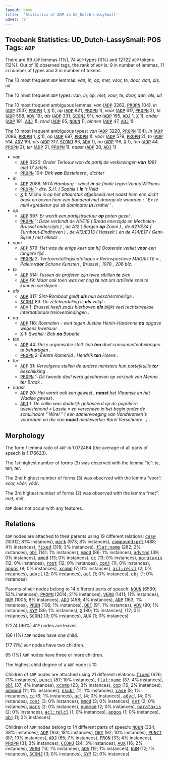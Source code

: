 ```yaml
---
layout: base
title:  'Statistics of ADP in UD_Dutch-LassySmall'
udver: '2'
---
```


## Treebank Statistics: UD_Dutch-LassySmall: POS Tags: `ADP`

There are 69 `ADP` lemmas (1%), 74 `ADP` types (0%) and 12722 `ADP` tokens (12%).
Out of 16 observed tags, the rank of `ADP` is: 9 in number of lemmas, 11 in number of types and 3 in number of tokens.

The 10 most frequent `ADP` lemmas: <em>van, in, op, met, voor, te, door, aan, als, uit</em>

The 10 most frequent `ADP` types:  <em>van, in, op, met, voor, te, door, aan, als, uit</em>

The 10 most frequent ambiguous lemmas: <em>van</em> (<tt><a href="nl_lassysmall-pos-ADP.html">ADP</a></tt> 3262, <tt><a href="nl_lassysmall-pos-PROPN.html">PROPN</a></tt> 104), <em>in</em> (<tt><a href="nl_lassysmall-pos-ADP.html">ADP</a></tt> 2537, <tt><a href="nl_lassysmall-pos-PROPN.html">PROPN</a></tt> 1, <tt><a href="nl_lassysmall-pos-X.html">X</a></tt> 1), <em>op</em> (<tt><a href="nl_lassysmall-pos-ADP.html">ADP</a></tt> 821, <tt><a href="nl_lassysmall-pos-PROPN.html">PROPN</a></tt> 1), <em>voor</em> (<tt><a href="nl_lassysmall-pos-ADP.html">ADP</a></tt> 617, <tt><a href="nl_lassysmall-pos-PROPN.html">PROPN</a></tt> 2), <em>te</em> (<tt><a href="nl_lassysmall-pos-ADP.html">ADP</a></tt> 598, <tt><a href="nl_lassysmall-pos-ADV.html">ADV</a></tt> 19), <em>als</em> (<tt><a href="nl_lassysmall-pos-ADP.html">ADP</a></tt> 331, <tt><a href="nl_lassysmall-pos-SCONJ.html">SCONJ</a></tt> 91), <em>na</em> (<tt><a href="nl_lassysmall-pos-ADP.html">ADP</a></tt> 195, <tt><a href="nl_lassysmall-pos-ADJ.html">ADJ</a></tt> 1, <tt><a href="nl_lassysmall-pos-X.html">X</a></tt> 1), <em>onder</em> (<tt><a href="nl_lassysmall-pos-ADP.html">ADP</a></tt> 191, <tt><a href="nl_lassysmall-pos-ADJ.html">ADJ</a></tt> 1), <em>rond</em> (<tt><a href="nl_lassysmall-pos-ADP.html">ADP</a></tt> 65, <tt><a href="nl_lassysmall-pos-NOUN.html">NOUN</a></tt> 1), <em>binnen</em> (<tt><a href="nl_lassysmall-pos-ADP.html">ADP</a></tt> 47, <tt><a href="nl_lassysmall-pos-ADJ.html">ADJ</a></tt> 1)

The 10 most frequent ambiguous types:  <em>van</em> (<tt><a href="nl_lassysmall-pos-ADP.html">ADP</a></tt> 3220, <tt><a href="nl_lassysmall-pos-PROPN.html">PROPN</a></tt> 104), <em>in</em> (<tt><a href="nl_lassysmall-pos-ADP.html">ADP</a></tt> 2086, <tt><a href="nl_lassysmall-pos-PROPN.html">PROPN</a></tt> 1, <tt><a href="nl_lassysmall-pos-X.html">X</a></tt> 1), <em>op</em> (<tt><a href="nl_lassysmall-pos-ADP.html">ADP</a></tt> 697, <tt><a href="nl_lassysmall-pos-PROPN.html">PROPN</a></tt> 1), <em>voor</em> (<tt><a href="nl_lassysmall-pos-ADP.html">ADP</a></tt> 579, <tt><a href="nl_lassysmall-pos-PROPN.html">PROPN</a></tt> 2), <em>te</em> (<tt><a href="nl_lassysmall-pos-ADP.html">ADP</a></tt> 514, <tt><a href="nl_lassysmall-pos-ADV.html">ADV</a></tt> 19), <em>als</em> (<tt><a href="nl_lassysmall-pos-ADP.html">ADP</a></tt> 317, <tt><a href="nl_lassysmall-pos-SCONJ.html">SCONJ</a></tt> 83, <tt><a href="nl_lassysmall-pos-ADV.html">ADV</a></tt> 1), <em>na</em> (<tt><a href="nl_lassysmall-pos-ADP.html">ADP</a></tt> 116, <tt><a href="nl_lassysmall-pos-X.html">X</a></tt> 1), <em>ten</em> (<tt><a href="nl_lassysmall-pos-ADP.html">ADP</a></tt> 44, <tt><a href="nl_lassysmall-pos-PROPN.html">PROPN</a></tt> 2), <em>ter</em> (<tt><a href="nl_lassysmall-pos-ADP.html">ADP</a></tt> 31, <tt><a href="nl_lassysmall-pos-PROPN.html">PROPN</a></tt> 1), <em>naast</em> (<tt><a href="nl_lassysmall-pos-ADP.html">ADP</a></tt> 20, <tt><a href="nl_lassysmall-pos-ADJ.html">ADJ</a></tt> 1)


* <em>van</em>
  * <tt><a href="nl_lassysmall-pos-ADP.html">ADP</a></tt> 3220: <em>Onder Terlouw won de partij de verkiezingen <b>van</b> 1981 met 17 zetels .</em>
  * <tt><a href="nl_lassysmall-pos-PROPN.html">PROPN</a></tt> 104: <em>Dirk <b>van</b> Bastelaere , dichter</em>
* <em>in</em>
  * <tt><a href="nl_lassysmall-pos-ADP.html">ADP</a></tt> 2086: <em>WTA Hamburg - winst <b>in</b> de finale tegen Venus Williams .</em>
  * <tt><a href="nl_lassysmall-pos-PROPN.html">PROPN</a></tt> 1: <em>drs. S.H. ( Sophie ) <b>in</b> 't Veld</em>
  * <tt><a href="nl_lassysmall-pos-X.html">X</a></tt> 1: <em>Micha is op het altaarstuk afgebeeld met naast hem een dicht boek en boven hem een banderol met daarop de woorden : ` Ex te mihi egredietur qui sit dominator <b>in</b> Israhel ' .</em>
* <em>op</em>
  * <tt><a href="nl_lassysmall-pos-ADP.html">ADP</a></tt> 697: <em>Er wordt een partijstructuur <b>op</b> poten gezet .</em>
  * <tt><a href="nl_lassysmall-pos-PROPN.html">PROPN</a></tt> 1: <em>Deze verbindt de A1/E19 ( Breda enerzijds en Mechelen-Brussel anderzijds ) , de A12 ( Bergen <b>op</b> Zoom ) , de A21/E34 ( Turnhout-Eindhoven ) , de A13/E313 ( Hasselt ) en de A14/E17 ( Gent-Rijsel ) met elkaar .</em>
* <em>voor</em>
  * <tt><a href="nl_lassysmall-pos-ADP.html">ADP</a></tt> 579: <em>Het was de enige keer dat hij Oostende verliet <b>voor</b> een langere tijd .</em>
  * <tt><a href="nl_lassysmall-pos-PROPN.html">PROPN</a></tt> 2: <em>Tentoonstellingscatalogus « Retrospectieve MAGRITTE » , Paleis <b>voor</b> Schone Kunsten , Brussel , 1978 , 206 blz.</em>
* <em>te</em>
  * <tt><a href="nl_lassysmall-pos-ADP.html">ADP</a></tt> 514: <em>Tussen de profeten zijn twee sibillen <b>te</b> zien .</em>
  * <tt><a href="nl_lassysmall-pos-ADV.html">ADV</a></tt> 19: <em>Maar ook toen was het nog <b>te</b> nat om artillerie snel te kunnen verslepen .</em>
* <em>als</em>
  * <tt><a href="nl_lassysmall-pos-ADP.html">ADP</a></tt> 317: <em>Sint-Rombout geldt <b>als</b> hun beschermheilige .</em>
  * <tt><a href="nl_lassysmall-pos-SCONJ.html">SCONJ</a></tt> 83: <em>De zetelverdeling is <b>als</b> volgt :</em>
  * <tt><a href="nl_lassysmall-pos-ADV.html">ADV</a></tt> 1: <em>Brussel heeft zoals hierboven <b>als</b> blijkt veel rechtstreekse internationale treinverbindingen .</em>
* <em>na</em>
  * <tt><a href="nl_lassysmall-pos-ADP.html">ADP</a></tt> 116: <em>Rosmalen - wint tegen Justine Henin-Hardenne <b>na</b> opgave wegens kwetsuur</em>
  * <tt><a href="nl_lassysmall-pos-X.html">X</a></tt> 1: <em>Swahili : Bob <b>na</b> Bobette</em>
* <em>ten</em>
  * <tt><a href="nl_lassysmall-pos-ADP.html">ADP</a></tt> 44: <em>Deze organisatie stelt zich <b>ten</b> doel consumentenbelangen te behartigen .</em>
  * <tt><a href="nl_lassysmall-pos-PROPN.html">PROPN</a></tt> 2: <em>Eerste Kamerlid : Hendrik <b>ten</b> Hoeve .</em>
* <em>ter</em>
  * <tt><a href="nl_lassysmall-pos-ADP.html">ADP</a></tt> 31: <em>Vervolgens stellen de andere ministers hun portefeuille <b>ter</b> beschikking .</em>
  * <tt><a href="nl_lassysmall-pos-PROPN.html">PROPN</a></tt> 1: <em>Dit tweede deel werd geschreven op verzoek van Menno <b>ter</b> Braak .</em>
* <em>naast</em>
  * <tt><a href="nl_lassysmall-pos-ADP.html">ADP</a></tt> 20: <em>Het vormt ook een gewest , <b>naast</b> het Vlaamse en het Waalse gewest .</em>
  * <tt><a href="nl_lassysmall-pos-ADJ.html">ADJ</a></tt> 1: <em>De collie was duidelijk gebaseerd op de populaire televisiehond « Lassie » en verscheen in het begin onder de schuilnaam " Wirel " ( een samenvoeging van Vandersteen's voornaam en die van <b>naast</b> medewerker Karel Verschuere . ) .</em>

## Morphology

The form / lemma ratio of `ADP` is 1.072464 (the average of all parts of speech is 1.176623).

The 1st highest number of forms (3) was observed with the lemma “te”: <em>te, ten, ter</em>.

The 2nd highest number of forms (3) was observed with the lemma “voor”: <em>voor, vòòr, vóór</em>.

The 3rd highest number of forms (2) was observed with the lemma “met”: <em>met, mét</em>.

`ADP` does not occur with any features.


## Relations

`ADP` nodes are attached to their parents using 19 different relations: <tt><a href="nl_lassysmall-dep-case.html">case</a></tt> (10312; 81% instances), <tt><a href="nl_lassysmall-dep-mark.html">mark</a></tt> (973; 8% instances), <tt><a href="nl_lassysmall-dep-compound-prt.html">compound:prt</a></tt> (488; 4% instances), <tt><a href="nl_lassysmall-dep-fixed.html">fixed</a></tt> (319; 3% instances), <tt><a href="nl_lassysmall-dep-flat-name.html">flat:name</a></tt> (282; 2% instances), <tt><a href="nl_lassysmall-dep-obl.html">obl</a></tt> (141; 1% instances), <tt><a href="nl_lassysmall-dep-nmod.html">nmod</a></tt> (86; 1% instances), <tt><a href="nl_lassysmall-dep-advmod.html">advmod</a></tt> (39; 0% instances), <tt><a href="nl_lassysmall-dep-amod.html">amod</a></tt> (13; 0% instances), <tt><a href="nl_lassysmall-dep-cc.html">cc</a></tt> (13; 0% instances), <tt><a href="nl_lassysmall-dep-parataxis.html">parataxis</a></tt> (12; 0% instances), <tt><a href="nl_lassysmall-dep-root.html">root</a></tt> (12; 0% instances), <tt><a href="nl_lassysmall-dep-conj.html">conj</a></tt> (11; 0% instances), <tt><a href="nl_lassysmall-dep-appos.html">appos</a></tt> (8; 0% instances), <tt><a href="nl_lassysmall-dep-xcomp.html">xcomp</a></tt> (7; 0% instances), <tt><a href="nl_lassysmall-dep-acl-relcl.html">acl:relcl</a></tt> (2; 0% instances), <tt><a href="nl_lassysmall-dep-advcl.html">advcl</a></tt> (2; 0% instances), <tt><a href="nl_lassysmall-dep-acl.html">acl</a></tt> (1; 0% instances), <tt><a href="nl_lassysmall-dep-obj.html">obj</a></tt> (1; 0% instances)

Parents of `ADP` nodes belong to 14 different parts of speech: <tt><a href="nl_lassysmall-pos-NOUN.html">NOUN</a></tt> (6599; 52% instances), <tt><a href="nl_lassysmall-pos-PROPN.html">PROPN</a></tt> (2614; 21% instances), <tt><a href="nl_lassysmall-pos-VERB.html">VERB</a></tt> (1411; 11% instances), <tt><a href="nl_lassysmall-pos-NUM.html">NUM</a></tt> (1005; 8% instances), <tt><a href="nl_lassysmall-pos-ADJ.html">ADJ</a></tt> (458; 4% instances), <tt><a href="nl_lassysmall-pos-ADP.html">ADP</a></tt> (163; 1% instances), <tt><a href="nl_lassysmall-pos-PRON.html">PRON</a></tt> (106; 1% instances), <tt><a href="nl_lassysmall-pos-DET.html">DET</a></tt> (91; 1% instances), <tt><a href="nl_lassysmall-pos-ADV.html">ADV</a></tt> (90; 1% instances), <tt><a href="nl_lassysmall-pos-SYM.html">SYM</a></tt> (89; 1% instances), <tt><a href="nl_lassysmall-pos-X.html">X</a></tt> (80; 1% instances),  (12; 0% instances), <tt><a href="nl_lassysmall-pos-SCONJ.html">SCONJ</a></tt> (3; 0% instances), <tt><a href="nl_lassysmall-pos-AUX.html">AUX</a></tt> (1; 0% instances)

12274 (96%) `ADP` nodes are leaves.

186 (1%) `ADP` nodes have one child.

177 (1%) `ADP` nodes have two children.

85 (1%) `ADP` nodes have three or more children.

The highest child degree of a `ADP` node is 10.

Children of `ADP` nodes are attached using 21 different relations: <tt><a href="nl_lassysmall-dep-fixed.html">fixed</a></tt> (626; 71% instances), <tt><a href="nl_lassysmall-dep-punct.html">punct</a></tt> (87; 10% instances), <tt><a href="nl_lassysmall-dep-flat-name.html">flat:name</a></tt> (37; 4% instances), <tt><a href="nl_lassysmall-dep-obl.html">obl</a></tt> (37; 4% instances), <tt><a href="nl_lassysmall-dep-xcomp.html">xcomp</a></tt> (23; 3% instances), <tt><a href="nl_lassysmall-dep-cop.html">cop</a></tt> (16; 2% instances), <tt><a href="nl_lassysmall-dep-advmod.html">advmod</a></tt> (11; 1% instances), <tt><a href="nl_lassysmall-dep-nsubj.html">nsubj</a></tt> (11; 1% instances), <tt><a href="nl_lassysmall-dep-case.html">case</a></tt> (8; 1% instances), <tt><a href="nl_lassysmall-dep-cc.html">cc</a></tt> (6; 1% instances), <tt><a href="nl_lassysmall-dep-acl.html">acl</a></tt> (4; 0% instances), <tt><a href="nl_lassysmall-dep-advcl.html">advcl</a></tt> (4; 0% instances), <tt><a href="nl_lassysmall-dep-conj.html">conj</a></tt> (3; 0% instances), <tt><a href="nl_lassysmall-dep-nmod.html">nmod</a></tt> (3; 0% instances), <tt><a href="nl_lassysmall-dep-det.html">det</a></tt> (2; 0% instances), <tt><a href="nl_lassysmall-dep-mark.html">mark</a></tt> (2; 0% instances), <tt><a href="nl_lassysmall-dep-nummod.html">nummod</a></tt> (2; 0% instances), <tt><a href="nl_lassysmall-dep-parataxis.html">parataxis</a></tt> (2; 0% instances), <tt><a href="nl_lassysmall-dep-acl-relcl.html">acl:relcl</a></tt> (1; 0% instances), <tt><a href="nl_lassysmall-dep-appos.html">appos</a></tt> (1; 0% instances), <tt><a href="nl_lassysmall-dep-obj.html">obj</a></tt> (1; 0% instances)

Children of `ADP` nodes belong to 14 different parts of speech: <tt><a href="nl_lassysmall-pos-NOUN.html">NOUN</a></tt> (334; 38% instances), <tt><a href="nl_lassysmall-pos-ADP.html">ADP</a></tt> (163; 18% instances), <tt><a href="nl_lassysmall-pos-DET.html">DET</a></tt> (92; 10% instances), <tt><a href="nl_lassysmall-pos-PUNCT.html">PUNCT</a></tt> (87; 10% instances), <tt><a href="nl_lassysmall-pos-ADJ.html">ADJ</a></tt> (65; 7% instances), <tt><a href="nl_lassysmall-pos-PRON.html">PRON</a></tt> (33; 4% instances), <tt><a href="nl_lassysmall-pos-PROPN.html">PROPN</a></tt> (31; 3% instances), <tt><a href="nl_lassysmall-pos-CCONJ.html">CCONJ</a></tt> (24; 3% instances), <tt><a href="nl_lassysmall-pos-AUX.html">AUX</a></tt> (16; 2% instances), <tt><a href="nl_lassysmall-pos-VERB.html">VERB</a></tt> (13; 1% instances), <tt><a href="nl_lassysmall-pos-ADV.html">ADV</a></tt> (12; 1% instances), <tt><a href="nl_lassysmall-pos-NUM.html">NUM</a></tt> (12; 1% instances), <tt><a href="nl_lassysmall-pos-SCONJ.html">SCONJ</a></tt> (3; 0% instances), <tt><a href="nl_lassysmall-pos-SYM.html">SYM</a></tt> (2; 0% instances)

